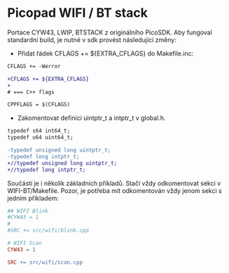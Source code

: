 # Picopad WIFI / BT stack

Portace CYW43, LWIP, BTSTACK z originálního PicoSDK. Aby fungoval standardní build, je nutné v sdk provést následující změny:

- Přidat řádek CFLAGS += ${EXTRA_CFLAGS} do Makefile.inc:

```diff
CFLAGS += -Werror

+CFLAGS += ${EXTRA_CFLAGS}
+
# === C++ flags

CPPFLAGS = $(CFLAGS)
```

- Zakomentovat definici uintptr_t a intptr_t v global.h.

```diff
typedef s64 int64_t;
typedef u64 uint64_t;

-typedef unsigned long uintptr_t;
-typedef long intptr_t;
+//typedef unsigned long uintptr_t;
+//typedef long intptr_t;
```

Součástí je i několik základních příkladů. Stačí vždy odkomentovat sekci v WIFI-BT/Makefile. Pozor, je potřeba mít odkomentován vždy jenom sekci s jedním příkladem:

```makefile
## WIFI Blink
#CYW43 = 1
#
#SRC += src/wifi/blink.cpp

# WIFI Scan
CYW43 = 1

SRC += src/wifi/scan.cpp
```
